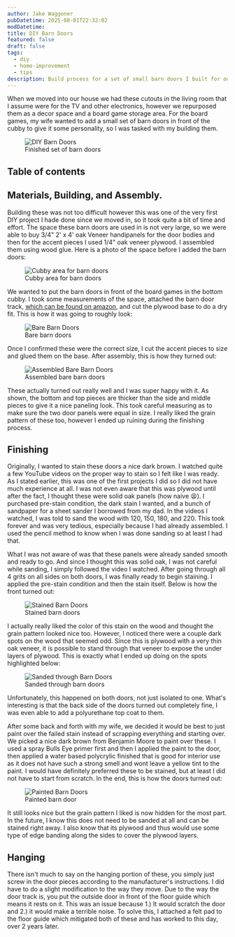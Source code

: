 ```yaml
---
author: Jake Waggoner
pubDatetime: 2025-08-01T22:32:02
modDatetime:
title: DIY Barn Doors
featured: false
draft: false
tags:
  - diy
  - home-improvement
  - tips
description: Build process for a set of small barn doors I built for our board game cubby
---
```


When we moved into our house we had these cutouts in the living room that I assume were for the TV and other electronics, however we repurposed them as a decor space and a board game storage area. For the board games, my wife wanted to add a small set of barn doors in front of the cubby to give it some personality, so I was tasked with my building them.

<figure>
  <img
    src="/assets/barn-door/finished.jpg"
    alt="DIY Barn Doors"
    class="sm:h-1/2 sm:w-1/2"
  />
  <figcaption class="text-center">Finished set of barn doors</figcaption>
</figure>

## Table of contents

## Materials, Building, and Assembly.

Building these was not too difficult however this was one of the very first DIY project I hade done since we moved in, so it took quite a bit of time and effort. The space these barn doors are used in is not very large, so we were able to buy 3/4" 2' x 4' oak Veneer handipanels for the door bodies and then for the accent pieces I used 1/4" oak veneer plywood. I assembled them using wood glue. Here is a photo of the space before I added the barn doors:

<figure>
  <img
    src="/assets/barn-door/cubby.jpg"
    alt="Cubby area for barn doors"
    class="sm:h-1/2 sm:w-1/2"
  />
  <figcaption class="text-center">Cubby area for barn doors</figcaption>
</figure>

We wanted to put the barn doors in front of the board games in the bottom cubby. I took some measurements of the space, attached the barn door track, [which can be found on amazon](https://www.amazon.com/FREDBECK-Cabinet-Bypass-Hrdware-Hardware/dp/B0B2DBN3MK/ref=sr_1_4_sspa?crid=3LCK8Q63GGW77&dib=eyJ2IjoiMSJ9._4uTxZz9ipJLl4wTBElSZ-nkt2SUlK28x8Adds8MZwk209_dzMyrB2dGIQLsf7mYtoiTfit6RQIJkNYh1DB7Qka6ptlQFeu9qsEVsRfMmaNSXISrA2kAB43zWrCHzplE7OExKuE5gDSK8LRBU9-BsuBw-i9gvdF2imNF0r_u5mX4j_jv9E7AJdSUGTd5ETiMqy7is3-alhSrq3BUmAF0lqwcC19hSgH7OtfMVmZZRVhVRAtBXrf5qmMCru9PYeWugYjh7fxyMPI2moIoyaRvcwn8mtjbq8P-ZYzxL2cDBBg.w8cRTC_i9_tcyjIt2yBpfshL66MX7XgL1N_8Vz2spMw&dib_tag=se&keywords=fredbeck%2Bbarn%2Bdoor%2Bmini%2B4ft&qid=1754100009&sprefix=fredbeck%2Bbarn%2Bdoor%2Bmini%2B4ft%2Caps%2C92&sr=8-4-spons&sp_csd=d2lkZ2V0TmFtZT1zcF9hdGY&th=1), and cut the plywood base to do a dry fit. This is how it was going to roughly look:

<figure>
  <img
    src="/assets/barn-door/base.jpg"
    alt="Bare Barn Doors"
    class="sm:h-1/2 sm:w-1/2"
  />
  <figcaption class="text-center">Bare barn doors</figcaption>
</figure>

Once I confirmed these were the correct size, I cut the accent pieces to size and glued them on the base. After assembly, this is how they turned out:

<figure>
  <img
    src="/assets/barn-door/assembled.jpg"
    alt="Assembled Bare Barn Doors"
    class="sm:h-1/2 sm:w-1/2"
  />
  <figcaption class="text-center">Assembled bare barn doors</figcaption>
</figure>

These actually turned out really well and I was super happy with it. As shown, the bottom and top pieces are thicker than the side and middle pieces to give it a nice paneling look. This took careful measuring as to make sure the two door panels were equal in size. I really liked the grain pattern of these too, however I ended up ruining during the finishing process.

## Finishing

Originally, I wanted to stain these doors a nice dark brown. I watched quite a few YouTube videos on the proper way to stain so I felt like I was ready. As I stated earlier, this was one of the first projects I did so I did not have much experience at all. I was not even aware that this was plywood until after the fact, I thought these were solid oak panels (how naive 😫). I purchased pre-stain condition, the dark stain I wanted, and a bunch of sandpaper for a sheet sander I borrowed from my dad. In the videos I watched, I was told to sand the wood with 120, 150, 180, and 220. This took forever and was very tedious, especially because I had already assembled. I used the pencil method to know when I was done sanding so at least I had that.

What I was not aware of was that these panels were already sanded smooth and ready to go. And since I thought this was solid oak, I was not careful while sanding, I simply followed the video I watched. After going through all 4 grits on all sides on both doors, I was finally ready to begin staining. I applied the pre-stain condition and then the stain itself. Below is how the front turned out:

<figure>
  <img
    src="/assets/barn-door/sanded-through.jpg"
    alt="Stained Barn Doors"
    class="sm:h-1/2 sm:w-1/2"
  />
  <figcaption class="text-center">Stained barn doors</figcaption>
</figure>

I actually really liked the color of this stain on the wood and thought the grain pattern looked nice too. However, I noticed there were a couple dark spots on the wood that seemed odd. Since this is plywood with a very thin oak veneer, it is possible to stand through that veneer to expose the under layers of plywood. This is exactly what I ended up doing on the spots highlighted below:

<figure>
  <img
    src="/assets/barn-door/sanded-through-highlight.jpg"
    alt="Sanded through Barn Doors"
    class="sm:h-1/2 sm:w-1/2"
  />
  <figcaption class="text-center">Sanded through barn doors</figcaption>
</figure>

Unfortunately, this happened on both doors, not just isolated to one. What's interesting is that the back side of the doors turned out completely fine, I was even able to add a polyurethane top coat to them.

After some back and forth with my wife, we decided it would be best to just paint over the failed stain instead of scrapping everything and starting over. We picked a nice dark brown from Benjamin Moore to paint over these. I used a spray Bulls Eye primer first and then I applied the paint to the door, then applied a water based polycrylic finished that is good for interior use as it does not have such a strong smell and wont leave a yellow tint to the paint. I would have definitely preferred these to be stained, but at least I did not have to start from scratch. In the end, this is how the doors turned out:

<figure>
  <img
    src="/assets/barn-door/painted.jpg"
    alt="Painted Barn Doors"
    class="sm:h-1/2 sm:w-1/2"
  />
  <figcaption class="text-center">Painted barn door</figcaption>
</figure>

It still looks nice but the grain pattern I liked is now hidden for the most part. In the future, I know this does not need to be sanded at all and can be stained right away. I also know that its plywood and thus would use some type of edge banding along the sides to cover the plywood layers.

## Hanging

There isn't much to say on the hanging portion of these, you simply just screw in the door pieces according to the manufacturer's instructions. I did have to do a slight modification to the way they move. Due to the way the door track is, you put the outside door in front of the floor guide which means it rests on it. This was an issue because 1.) It would scratch the door and 2.) it would make a terrible noise. To solve this, I attached a felt pad to the floor guide which mitigated both of these and has worked to this day, over 2 years later.
